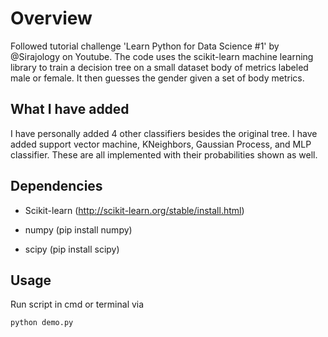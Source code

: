 # Overview

Followed tutorial challenge 'Learn Python for Data Science #1' by @Sirajology on Youtube. The code uses the scikit-learn machine learning library to train a decision tree on a small dataset body of metrics labeled male or female. It then guesses the gender given a set of body metrics.

## What I have added

I have personally added 4 other classifiers besides the original tree. I have added support vector machine, KNeighbors, Gaussian Process, and MLP classifier. These are all implemented with their probabilities shown as well. 

## Dependencies 

- Scikit-learn (http://scikit-learn.org/stable/install.html)

- numpy (pip install numpy)

- scipy (pip install scipy)

## Usage

Run script in cmd or terminal via

`python demo.py`
